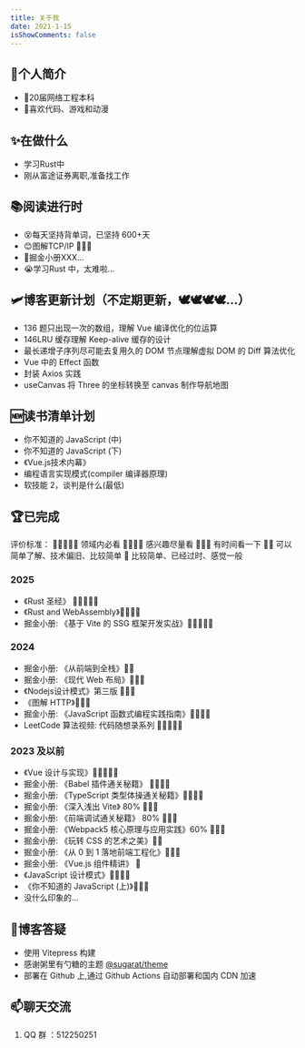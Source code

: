 ```yaml
---
title: 关于我
date: 2021-1-15
isShowComments: false
---
```


## 👋个人简介

- 🙌20届网络工程本科
- 🙌喜欢代码、游戏和动漫

## ✨在做什么

- 学习Rust中
- 刚从富途证券离职,准备找工作

## 📚阅读进行时

- 😵每天坚持背单词，已坚持 600+天
- 😊图解TCP/IP 🌟🌟🌟
- 🤔掘金小册XXX...
- 😭学习Rust 中，太难啦...

## 🛩️博客更新计划（不定期更新，🕊🕊🕊🕊...）

- 136 题只出现一次的数组，理解 Vue 编译优化的位运算
- 146LRU 缓存理解 Keep-alive 缓存的设计
- 最长递增子序列尽可能去复用久的 DOM 节点理解虚拟 DOM 的 Diff 算法优化
- Vue 中的 Effect 函数
- 封装 Axios 实践
- useCanvas 将 Three 的坐标转换至 canvas 制作导航地图

## 🆕读书清单计划

- 你不知道的 JavaScript (中)
- 你不知道的 JavaScript (下)
- 《Vue.js技术内幕》
- 编程语言实现模式(compiler 编译器原理)
- 软技能 2，谈判是什么(最低)

## 🏆已完成

评价标准：
🌟🌟🌟🌟🌟 领域内必看
🌟🌟🌟🌟 感兴趣尽量看
🌟🌟🌟 有时间看一下
🌟🌟 可以简单了解、技术偏旧、比较简单
🌟 比较简单、已经过时、感觉一般

### 2025

- 《Rust 圣经》 🌟🌟🌟🌟🌟
- 《Rust and WebAssembly》🌟🌟🌟🌟
- 掘金小册: 《基于 Vite 的 SSG 框架开发实战》🌟🌟🌟🌟🌟

### 2024

- 掘金小册: 《从前端到全栈》🌟🌟
- 掘金小册: 《现代 Web 布局》🌟🌟🌟
- 《Nodejs设计模式》第三版 🌟🌟🌟
- 《图解 HTTP》🌟🌟🌟
- 掘金小册: 《JavaScript 函数式编程实践指南》🌟🌟🌟🌟
- LeetCode 算法视频: 代码随想录系列 🌟🌟🌟🌟🌟

### 2023 及以前

- 《Vue 设计与实现》🌟🌟🌟🌟🌟
- 掘金小册: 《Babel 插件通关秘籍》 🌟🌟🌟🌟
- 掘金小册: 《TypeScript 类型体操通关秘籍》🌟🌟🌟🌟
- 掘金小册: 《深入浅出 Vite》 80% 🌟🌟🌟
- 掘金小册: 《前端调试通关秘籍》 80% 🌟🌟🌟
- 掘金小册: 《Webpack5 核心原理与应用实践》60% 🌟🌟🌟
- 掘金小册: 《玩转 CSS 的艺术之美》🌟🌟
- 掘金小册: 《从 0 到 1 落地前端工程化》🌟🌟🌟
- 掘金小册: 《Vue.js 组件精讲》 🌟
- 《JavaScript 设计模式》🌟🌟🌟🌟
- 《你不知道的 JavaScript (上)》🌟🌟🌟
- 没什么印象的...

## 👏博客答疑

- 使用 Vitepress 构建
- 感谢粥里有勺糖的主题 [@sugarat/theme](https://github.com/ATQQ/sugar-blog)
- 部署在 Github 上,通过 Github Actions 自动部署和国内 CDN 加速

## 📫聊天交流

1. QQ 群 ：512250251
